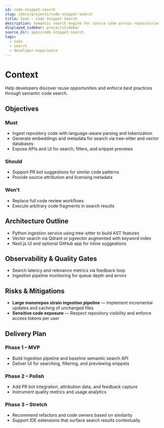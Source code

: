 ```yaml
---
id: code-snippet-search
slug: /docs/projects/code-snippet-search
title: SaaS – Code Snippet Search
description: Semantic search engine for source code across repositories.
displayed_sidebar: projectsSidebar
source_dir: apps/code-snippet-search
tags:
  - saas
  - search
  - developer-experience
---
```

# Context

Help developers discover reuse opportunities and enforce best practices through semantic code search.

## Objectives

### Must
- Ingest repository code with language-aware parsing and tokenization
- Generate embeddings and metadata for search via tree-sitter and vector databases
- Expose APIs and UI for search, filters, and snippet previews

### Should
- Support PR bot suggestions for similar code patterns
- Provide source attribution and licensing metadata

### Won't
- Replace full code review workflows
- Execute arbitrary code fragments in search results

## Architecture Outline

- Python ingestion service using tree-sitter to build AST features
- Vector search via Qdrant or pgvector augmented with keyword index
- Next.js UI and optional GitHub app for inline suggestions

## Observability & Quality Gates

- Search latency and relevance metrics via feedback loop
- Ingestion pipeline monitoring for queue depth and errors

## Risks & Mitigations

- **Large monorepos strain ingestion pipeline** — Implement incremental updates and caching of unchanged files
- **Sensitive code exposure** — Respect repository visibility and enforce access tokens per user

## Delivery Plan

### Phase 1 – MVP
- Build ingestion pipeline and baseline semantic search API
- Deliver UI for searching, filtering, and previewing snippets

### Phase 2 – Polish
- Add PR bot integration, attribution data, and feedback capture
- Instrument quality metrics and usage analytics

### Phase 3 – Stretch
- Recommend refactors and code owners based on similarity
- Support IDE extensions that surface search results contextually
